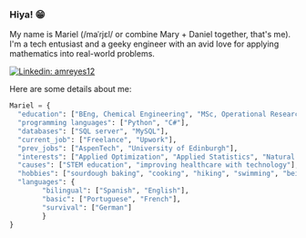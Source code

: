 ### Hiya! 😁

My name is Mariel (/maˈɾjɛl/ or combine Mary + Daniel together, that's me). I'm a tech entusiast and a geeky engineer with an avid love for applying mathematics into real-world problems.

[![Linkedin: amreyes12](https://img.shields.io/badge/-amreyes12-blue?style=flat-square&logo=Linkedin&logoColor=white&link=https://www.linkedin.com/in/amreyes12/)](https://www.linkedin.com/in/amreyes12/)

Here are some details about me:

```python
Mariel = {
  "education": ["BEng, Chemical Engineering", "MSc, Operational Research"],
  "programming languages": ["Python", "C#"],
  "databases": ["SQL server", "MySQL"],
  "current_job": ["Freelance", "Upwork"],
  "prev_jobs": ["AspenTech", "University of Edinburgh"],
  "interests": ["Applied Optimization", "Applied Statistics", "Natural Language Processing", "Heuristic methods"],
  "causes": ["STEM education", "improving healthcare with technology"],
  "hobbies": ["sourdough baking", "cooking", "hiking", "swimming", "being a geek"],
  "languages": {
        "bilingual": ["Spanish", "English"],
        "basic": ["Portuguese", "French"],
        "survival": ["German"]
        }
}
```



<!--
**mariel-rs/mariel-rs** is a ✨ _special_ ✨ repository because its `README.md` (this file) appears on your GitHub profile.

Here are some ideas to get you started:

- 🔭 I’m currently working on ...
- 🌱 I’m currently learning ...
- 👯 I’m looking to collaborate on ...
- 🤔 I’m looking for help with ...
- 💬 Ask me about ...
- 📫 How to reach me: ...
- 😄 Pronouns: ...
- ⚡ Fun fact: ...
-->
